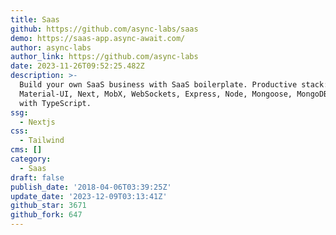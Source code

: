 ```yaml
---
title: Saas
github: https://github.com/async-labs/saas
demo: https://saas-app.async-await.com/
author: async-labs
author_link: https://github.com/async-labs
date: 2023-11-26T09:52:25.482Z
description: >-
  Build your own SaaS business with SaaS boilerplate. Productive stack: React,
  Material-UI, Next, MobX, WebSockets, Express, Node, Mongoose, MongoDB. Written
  with TypeScript.
ssg:
  - Nextjs
css:
  - Tailwind
cms: []
category:
  - Saas
draft: false
publish_date: '2018-04-06T03:39:25Z'
update_date: '2023-12-09T03:13:41Z'
github_star: 3671
github_fork: 647
---
```

